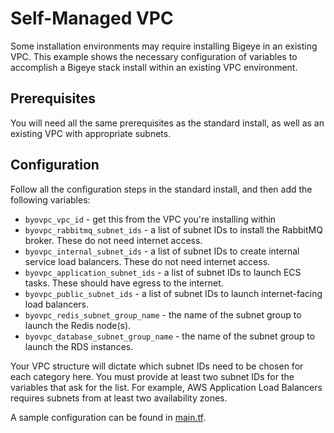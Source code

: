 # Self-Managed VPC

Some installation environments may require installing
Bigeye in an existing VPC. This example shows the necessary
configuration of variables to accomplish a Bigeye stack
install within an existing VPC environment.

## Prerequisites

You will need all the same prerequisites as the standard
install, as well as an existing VPC with appropriate subnets.

## Configuration

Follow all the configuration steps in the standard install,
and then add the following variables:

* `byovpc_vpc_id` - get this from the VPC you're installing within
* `byovpc_rabbitmq_subnet_ids` - a list of subnet IDs to install the RabbitMQ broker. These do not need internet access.
* `byovpc_internal_subnet_ids` - a list of subnet IDs to create internal service load balancers. These do not need internet access.
* `byovpc_application_subnet_ids` - a list of subnet IDs to launch ECS tasks. These should have egress to the internet.
* `byovpc_public_subnet_ids` - a list of subnet IDs to launch internet-facing load balancers.
* `byovpc_redis_subnet_group_name` - the name of the subnet group to launch the Redis node(s).
* `byovpc_database_subnet_group_name` - the name of the subnet group to launch the RDS instances.

Your VPC structure will dictate which subnet IDs need to be
chosen for each category here. You must provide at least two
subnet IDs for the variables that ask for the list. For example,
AWS Application Load Balancers requires subnets from at least
two availability zones.

A sample configuration can be found in [main.tf](./main.tf).

